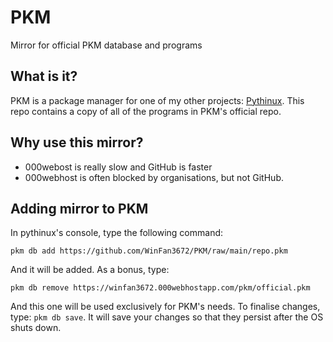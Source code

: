 # PKM
Mirror for official PKM database and programs
## What is it?
PKM is a package manager for one of my other projects: [Pythinux](https://github.com/WinFan3672/Pythinux). This repo contains a copy of all of the programs in PKM's official repo.

## Why use this mirror?
* 000webost is really slow and GitHub is faster
* 000webhost is often blocked by organisations, but not GitHub.

## Adding mirror to PKM
In pythinux's console, type the following command:
```
pkm db add https://github.com/WinFan3672/PKM/raw/main/repo.pkm
```

And it will be added.
As a bonus, type:
```
pkm db remove https://winfan3672.000webhostapp.com/pkm/official.pkm
```
And this one will be used exclusively for PKM's needs.
To finalise changes, type: ```pkm db save```. It will save your changes so that they persist after the OS shuts down.
